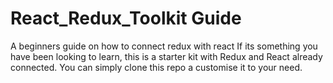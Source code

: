 # React_Redux_Toolkit Guide

A beginners guide on how to connect redux with react
If its something you have been looking to learn, this is a starter kit with Redux and React already connected. You can simply clone this repo a customise it to your need.
